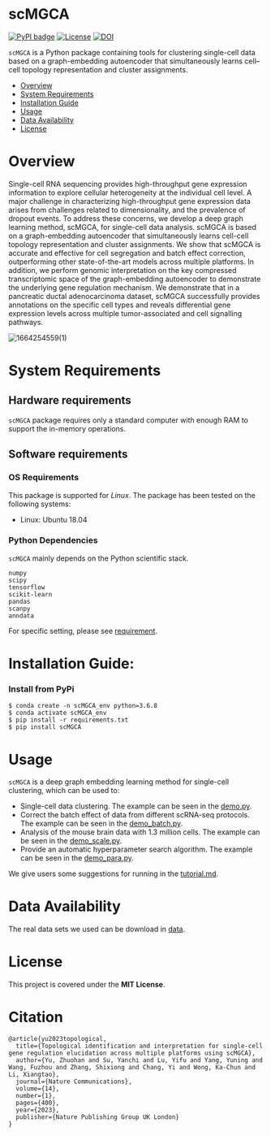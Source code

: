 # scMGCA

[![PyPI badge](https://img.shields.io/pypi/v/scMGCA.svg)](https://pypi.org/project/scMGCA/)
[![License](https://img.shields.io/badge/License-MIT-green.svg)](https://opensource.org/licenses/MIT)
[![DOI](https://zenodo.org/badge/DOI/10.5281/zenodo.7515775.svg)](https://doi.org/10.5281/zenodo.7515775)

`scMGCA` is a Python package containing tools for clustering single-cell data based on a graph-embedding autoencoder that simultaneously learns cell–cell topology representation and cluster assignments.

- [Overview](#overview)
- [System Requirements](#system-requirements)
- [Installation Guide](#installation-guide)
- [Usage](#Usage)
- [Data Availability](#data-availability)
- [License](#license)


# Overview
Single-cell RNA sequencing provides high-throughput gene expression information to explore cellular heterogeneity at the individual cell level. A major challenge in characterizing high-throughput gene expression data arises from challenges related to dimensionality, and the prevalence of dropout events. To address these concerns, we develop a deep graph learning method, scMGCA, for single-cell data analysis. scMGCA is based on a graph-embedding autoencoder that simultaneously learns cell-cell topology representation and cluster assignments. We show that scMGCA is accurate and effective for cell segregation and batch effect correction, outperforming other state-of-the-art models across multiple platforms. In addition, we perform genomic interpretation on the key compressed transcriptomic space of the graph-embedding autoencoder to demonstrate the underlying gene regulation mechanism. We demonstrate that in a pancreatic ductal adenocarcinoma dataset, scMGCA successfully provides annotations on the specific cell types and reveals differential gene expression levels across multiple tumor-associated and cell signalling pathways.


![1664254559(1)](https://user-images.githubusercontent.com/65069252/192435582-5f012751-76ea-42a0-9ad2-a6e56f544528.jpg)

# System Requirements
## Hardware requirements
`scMGCA` package requires only a standard computer with enough RAM to support the in-memory operations.

## Software requirements
### OS Requirements
This package is supported for *Linux*. The package has been tested on the following systems:
+ Linux: Ubuntu 18.04

### Python Dependencies
`scMGCA` mainly depends on the Python scientific stack.
```
numpy
scipy
tensorflow
scikit-learn
pandas
scanpy
anndata
```
For specific setting, please see <a href="https://github.com/Philyzh8/scMGCA/blob/master/requirements.txt">requirement</a>.

# Installation Guide:

### Install from PyPi

```
$ conda create -n scMGCA_env python=3.6.8
$ conda activate scMGCA_env
$ pip install -r requirements.txt
$ pip install scMGCA
```

# Usage
`scMGCA` is a deep graph embedding learning method for single-cell clustering, which can be used to:
+ Single-cell data clustering. The example can be seen in the <a href="https://github.com/Philyzh8/scMGCA/blob/master/tutorial/demo.py">demo.py</a>.
+ Correct the batch effect of data from different scRNA-seq protocols. The example can be seen in the <a href="https://github.com/Philyzh8/scMGCA/blob/master/tutorial/demo_batch.py">demo_batch.py</a>.
+ Analysis of the mouse brain data with 1.3 million cells. The example can be seen in the <a href="https://github.com/Philyzh8/scMGCA/blob/master/tutorial/demo_scale.py">demo_scale.py</a>.
+ Provide an automatic hyperparameter search algorithm. The example can be seen in the <a href="https://github.com/Philyzh8/scMGCA/blob/master/tutorial/demo_para.py">demo_para.py</a>.

We give users some suggestions for running in the <a href="https://github.com/Philyzh8/scMGCA/blob/master/tutorial/tutorial.md">tutorial.md</a>.


# Data Availability

The real data sets we used can be download in <a href="https://doi.org/10.5281/zenodo.7475687">data</a>.

# License

This project is covered under the **MIT License**.

# Citation

```
@article{yu2023topological,
  title={Topological identification and interpretation for single-cell gene regulation elucidation across multiple platforms using scMGCA},
  author={Yu, Zhuohan and Su, Yanchi and Lu, Yifu and Yang, Yuning and Wang, Fuzhou and Zhang, Shixiong and Chang, Yi and Wong, Ka-Chun and Li, Xiangtao},
  journal={Nature Communications},
  volume={14},
  number={1},
  pages={400},
  year={2023},
  publisher={Nature Publishing Group UK London}
}
```

